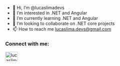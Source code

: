 - 👋 Hi, I’m @lucaslimadevs
- 👀 I’m interested in .NET and Angular
- 🌱 I’m currently learning .NET and Angular
- 💞️ I’m looking to collaborate on .NET core projects
- 📫 How to reach me lucaslima.devs@gmail.com

<h3 align="left">Connect with me:</h3>
<p align="left">
<a href="https://www.linkedin.com/in/lucas-santos-gon%C3%A7alves-lima-a05a95203" target="_blank"><img align="center" src="https://raw.githubusercontent.com/rahuldkjain/github-profile-readme-generator/master/src/images/icons/Social/linked-in-alt.svg" alt="lucaslimadevs" height="30" width="40" /></a>
</p>

<!---
lucaslimadevs/lucaslimadevs is a ✨ special ✨ repository because its `README.md` (this file) appears on your GitHub profile.
You can click the Preview link to take a look at your changes.
--->
